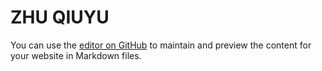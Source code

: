 # ZHU QIUYU

You can use the [editor on GitHub](https://github.com/maxfrr/qyzhu.github.io/edit/master/README.md) to maintain and preview the content for your website in Markdown files.
